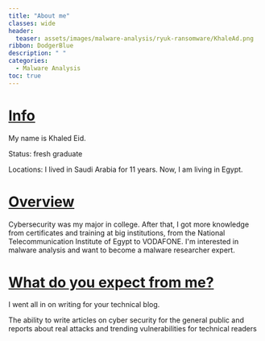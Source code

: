 ```yaml
---
title: "About me"
classes: wide
header:
  teaser: assets/images/malware-analysis/ryuk-ransomware/KhaleAd.png
ribbon: DodgerBlue
description: " "
categories:
  - Malware Analysis
toc: true
---
```

# <u>Info</u>

My name is Khaled Eid.

Status: fresh graduate

Locations: I lived in Saudi Arabia for 11 years. Now, I am living in Egypt.

# <u>Overview</u>

Cybersecurity was my major in college. After that, I got more knowledge from certificates and training at big institutions, from the National Telecommunication Institute of Egypt to VODAFONE.
I'm interested in malware analysis and want to become a malware researcher expert.

# <u>What do you expect from me?</u>

I went all in on writing for your technical blog.

The ability to write articles on cyber security for the general public and reports about real attacks and trending vulnerabilities for technical readers
